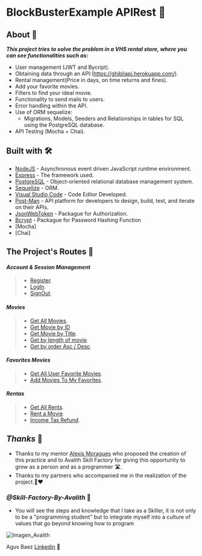 # BlockBusterExample APIRest 🎥

## About 📖

**_This project tries to solve the problem in a VHS rental store, where you can see functionalities such as:_**

- User management (JWT and Bycript).
- Obtaining data through an API:(https://ghibliapi.herokuapp.com/).
- Rental management(Price in days, on time returns and fines).
- Add your favorite movies.
- Filters to find your ideal movie.
- Functionality to send mails to users.
- Error handling within the API.
- Use of ORM sequelize:
  - Migrations, Models, Seeders and Relationships in tables for SQL using the PostgreSQL database.
- API Testing (Mocha + Chai).

## Built with 🛠️

- [NodeJS](https://nodejs.org/es/) - Asynchronous event driven JavaScript runtime environment.
- [Express](http://expressjs.com/es//) - The framework used.
- [PostgreSQL](https://www.postgresql.org/download/) - Object-oriented relational database management system.
- [Sequelize](https://sequelize.org/docs/v6/getting-started/) - ORM.
- [Visual Studio Code](https://code.visualstudio.com/) - Code Editor Developed.
- [Post-Man](https://www.postman.com/) - API platform for developers to design, build, test, and iterate on their APIs.
- [JsonWebToken](https://www.npmjs.com/package/jsonwebtoken) - Packague for Authorization.
- [Bcrypt](https://www.npmjs.com/package/bcrypt) - Packague for Password Hashing Function
- [Mocha]
- [Chai]

## The Project's Routes 🚥

#### _Account & Session Management_

> - [Register](http://localhost:3000/register).
> - [LogIn](http://localhost:3000/login).
> - [SignOut](http://localhost:3000/signout).

#### _Movies_

> - [Get All Movies](http://localhost:3000/movies).
> - [Get Movie by ID](http://localhost:3000/movies/58611129-2dbc-4a81-a72f-77ddfc1b1b49)
> - [Get Movie by Title]().
> - [Get by length of movie]().
> - [Get by order Asc / Desc]().

#### _Favorites Movies_

> - [Get All User Favorite Movies](http://localhost:3000/favourites).
> - [Add Movies To My Favorites](http://localhost:3000/favourite/58611129-2dbc-4a81-a72f-77ddfc1b1b49).

#### _Rentas_

> - [Get All Rents](http://localhost:3000/rent).
> - [Rent a Movie](http://localhost:3000/rent/0440483e-ca0e-4120-8c50-4c8cd9b965d6).
> - [Income Tax Refund](http://localhost:3000/rent/0440483e-ca0e-4120-8c50-4c8cd9b965d6).

## **_Thanks_** 🎁

- Thanks to my mentor [Alexis Moragues](https://www.linkedin.com/in/alexis-nicolas-moragues-218231186/) who proposed the creation of this practice and to Avalith Skill Factory for giving this opportunity to grow as a person and as a programmer 🛣️.
- Thanks to my partners who accompanied me in the realization of the project.👥❤

### **_@Skill-Factory-By-Avalith_** 🚀

- You will see the steps and knowledge that I take as a Skiller, it is not only to be a "programming student" but to integrate myself into a culture of values that go beyond knowing how to program

![Imagen_Avalith](https://pbs.twimg.com/media/FSjqMYlXIAEeJBw?format=jpg&name=medium)

Agus Baez [Linkedin](https://www.linkedin.com/in/agus-baez/) 👋
